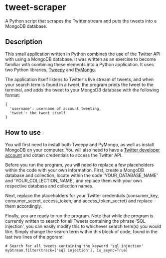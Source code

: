 # tweet-scraper
A Python script that scrapes the Twitter stream and puts the tweets into a MongoDB database. 

## Description
This small application written in Python combines the use of the Twitter API with using a MongoDB database. It was written as an exercise to become familiar with combining these elements into a Python application. It uses two Python libraries, [Tweepy](https://github.com/tweepy/tweepy) and [PyMongo](https://github.com/mongodb/mongo-python-driver).

The application itself listens to Twitter's live stream of tweets, and when your search term is found in a tweet, the program prints the tweet to the terminal, and adds the tweet to your MongoDB database with the following format:
```
{
  'username': username of account tweeting,
  'tweet': the tweet itself 
}
```

## How to use
You will first need to install both Tweepy and PyMongo, as well as install MongoDB on your computer. You will also need to have a [Twitter developer account](https://developer.twitter.com/) and obtain credentials to access the Twitter API. 

Before you run the program, you will need to replace a few placeholders within the code with your own information. First, create a MongoDB database and collection, locate within the code 'YOUR_DATABASE_NAME' and 'YOUR_COLLECTION_NAME', and replace them with your own respective database and collection names.

Next, replace the placeholders for your Twitter credentials (consumer_key, consumer_secret, access_token, and access_token_secret) and replace them accordingly.

Finally, you are ready to run the program. Note that while the program is currently written to search for all Tweets containing the phrase 'SQL injection', you can easily modify this to whichever search term(s) you would like. Simply change the search term within this block of code, found in the last two lines of the pgoram:
```
# Search for all tweets containing the keyword 'sql injection'
myStream.filter(track=['sql injection'], is_async=True)
```
